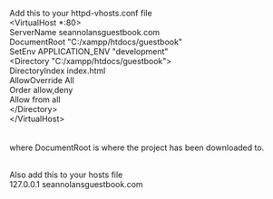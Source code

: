 Add this to your httpd-vhosts.conf file<br/>
&lt;VirtualHost *:80&gt; <br />
    ServerName seannolansguestbook.com <br />
    DocumentRoot "C:/xampp/htdocs/guestbook" <br />
    SetEnv APPLICATION_ENV "development" <br />
    &lt;Directory "C:/xampp/htdocs/guestbook"&gt; <br />
        DirectoryIndex index.html <br />
        AllowOverride All <br />
        Order allow,deny <br />
        Allow from all <br />
    &lt;/Directory&gt; <br />
&lt;/VirtualHost&gt; <br />
 <br /> <br />
where DocumentRoot is where the project has been downloaded to. <br /> <br />

Also add this to your hosts file <br />
127.0.0.1 seannolansguestbook.com
